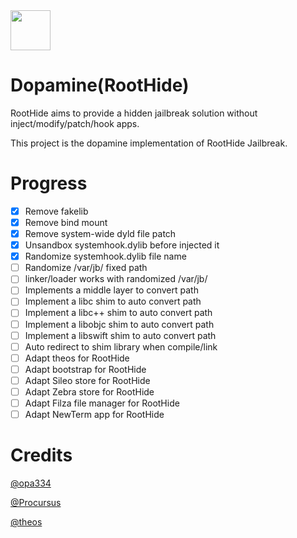 <img src="https://github.com/opa334/Dopamine/assets/52459150/ed04dd3e-d879-456d-9aa3-d4ed44819c7e" width="64" />

# Dopamine(RootHide)

RootHide aims to provide a hidden jailbreak solution without inject/modify/patch/hook apps.

This project is the dopamine implementation of RootHide Jailbreak.

# Progress

- [x]  Remove fakelib
- [x]  Remove bind mount
- [x]  Remove system-wide dyld file patch
- [x]  Unsandbox systemhook.dylib before injected it
- [x]  Randomize systemhook.dylib file name
- [ ]  Randomize /var/jb/ fixed path
- [ ]  linker/loader works with randomized /var/jb/
- [ ]  Implements a middle layer to convert path
- [ ]  Implement a libc shim to auto convert path
- [ ]  Implement a libc++ shim to auto convert path
- [ ]  Implement a libobjc shim to auto convert path
- [ ]  Implement a libswift shim to auto convert path
- [ ]  Auto redirect to shim library when compile/link
- [ ]  Adapt theos for RootHide
- [ ]  Adapt bootstrap for RootHide
- [ ]  Adapt Sileo store for RootHide
- [ ]  Adapt Zebra store for RootHide
- [ ]  Adapt Filza file manager for RootHide
- [ ]  Adapt NewTerm app for RootHide

# Credits

[@opa334](https://github.com/opa334/)

[@Procursus](https://github.com/ProcursusTeam/Procursus)

[@theos](https://github.com/theos/theos)
